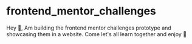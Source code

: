 # frontend_mentor_challenges
Hey 👋, Am building the frontend mentor challenges prototype and showcasing them in a website. Come let's all learn together and enjoy 🥋
